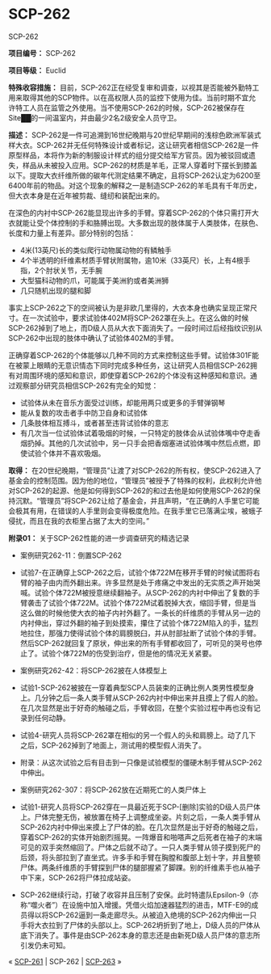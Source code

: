 # SCP-262
                        




SCP-262



**项目编号：** SCP-262

**项目等级：** Euclid

**特殊收容措施：** 目前，SCP-262正在经受复审和调查，以视其是否能被外勤特工用来取得其他的SCP物件。以在高权限人员的监控下使用为佳。当前时期不宜允许特工人员在监管之外使用。当不使用SCP-262的时候，SCP-262被保存在Site██的一间温室内，并由最少2名2级安全人员守卫。

**描述：** SCP-262是一件可追溯到16世纪晚期与20世纪早期间的浅棕色欧洲军装式样大衣。SCP-262并无任何特殊设计或者标记，这让研究者相信SCP-262是一件原型样品，本将作为新的制服设计样式的组分提交给军方官员。因为被驳回或遗失，样品从未被投入应用。SCP-262的材质是羊毛，正常人穿着时下摆长到膝盖以下。提取大衣纤维所做的碳年代测定结果不确定，且将SCP-262认定为6200至6400年前的物品。对这个现象的解释之一是制造SCP-262的羊毛具有千年历史，但大衣本身是在近年被剪裁、缝纫和装配出来的。

在深色的内衬中SCP-262能显现出许多的手臂。穿着SCP-262的个体只需打开大衣就能让受个体控制的手和胳膊出现。大多数出现的肢体属于人类肢体，在肤色、长度和力量上有差异。部分特别的包括：

- 4米(13英尺)长的类似爬行动物属动物的有鳞触手
- 4个半透明的纤维素材质手臂状附属物，逾10米（33英尺）长，上有4根手指，2个肘状关节，无手腕
- 大型猫科动物的爪，可能属于美洲豹或者美洲狮
- 几只随机出现的腿和脚

事实上SCP-262之下的空间被认为是非欧几里得的，大衣本身也确实呈现正常尺寸。在一次试验中，要求试验体402M将SCP-262罩在头上。在这么做的时候SCP-262掉到了地上，而D级人员从大衣下面消失了。一段时间过后经指纹识别从SCP-262中出现的肢体中确认了试验体402M的手臂。

正确穿着SCP-262的个体能够以几种不同的方式来控制这些手臂。试验体301F能在被蒙上眼睛的无意识情态下同时完成多种任务，这让研究人员相信SCP-262拥有对周围环境的感知和意识，即使穿着SCP-262的个体没有这种感知和意识。通过观察部分研究员相信SCP-262有完全的知觉：

- 试验体从未在音乐方面受过训练，却能用两只或更多的手臂弹钢琴
- 能从复数的攻击者手中防卫自身和试验体
- 几条肢体相互搏斗，或者甚至违背试验体的意志
- 有几次当一位试验体试着吸烟的时候，一只特定的肢体会从试验体嘴中夺走香烟扔掉。其他的几次试验中，另一只手会把香烟塞进试验体嘴中然后点燃，即使试验个体并不喜欢吸烟。

**取得：** 在20世纪晚期，“管理员”让渡了对SCP-262的所有权，使SCP-262进入了基金会的控制范围。因为他的地位，“管理员”被授予了特殊的权利，此权利允许他对SCP-262的起源、他是如何得到SCP-262的和过去他是如何使用SCP-262的保持沉默。“管理员”将SCP-262让给了基金会，并且声明，“在正确的人手里它可能会极其有用，在错误的人手里则会变得极度危险。在我手里它已落满尘埃，被蛾子侵扰，而且在我的衣柜里占据了太大的空间。”

**附录01：** 关于SCP-262性能的进一步调查研究的精选记录

- 案例研究262-11：倒置SCP-262
- 试验7-在正确穿上SCP-262之后，试验个体722M在移开手臂的时候试图将右臂的袖子由内而外翻出来。许多显然是处于疼痛之中发出的无实质之声开始哭喊。试验个体722M被授意继续翻袖子。从SCP-262的内衬中伸出了复数的手臂袭击了试验个体722M。试验个体722M试着脱掉大衣，缩回手臂，但是当这么做的时候他使大衣的袖子内衬外翻了。一条长的纤维质的手臂从另一边的内衬伸出，穿过外翻的袖子到处摸索，攥住了试验个体722M陷入的手，猛烈地拉住，那强力使得试验个体的肩膀脱臼，并从肘部扯断了试验个体的手臂。然后SCP-262就回复了原状，伸出来的所有手臂都收回了，可听见的哭号也停止了。试验个体722M的伤受到治疗，但是他的情况无关紧要。



- 案例研究262-42：将SCP-262披在人体模型上
- 试验1-SCP-262被披在一穿着典型SCP人员装束的正确比例人类男性模型身上。几分钟之后一条人类手臂从SCP-262内衬中伸出来并且摸上了假人的脸。在几次显然是出于好奇的触碰之后，手臂收回，在整个实验过程中再也没有记录到任何动静。
- 试验4-研究人员将SCP-262罩在相似的另一个假人的头和肩膀上。动了几下之后，SCP-262掉到了地面上，测试用的模型假人消失了。
- 附录：从这次试验之后有目击到一只像是试验模型的僵硬木制手臂从SCP-262中伸出。





- 案例研究262-307：将SCP-262放在近期死亡的人类尸体上
- 试验1-研究人员将SCP-262穿在一具最近死于SCP-[删除]实验的D级人员尸体上。尸体完整无伤，被放置在椅子上调整成坐姿。片刻之后，一条人类手臂从SCP-262内衬中伸出来摸上了尸体的脸。在几次显然是出于好奇的触碰之后，穿着SCP-262的实体开始剧烈摇晃。一阵爆音和啪嗒声之后死者在袖子的末端可见的双手突然缩回了。尸体之后就不动了。一只人类手臂从领子摸到死尸的后颈，将头部拉到了直坐式。许多手和手臂在胸膛和腹部上划十字，并且整顿尸体。两条纤维质的手臂探到尸体的腿部握紧了脚踝。别的纤维素手也从袖子中下来，SCP-262将尸体拉成站姿。
- SCP-262继续行动，打破了收容并且压制了安保。此时特遣队Epsilon-9（亦称“噬火者”）在设施中加入增援。凭借火焰加速器猛烈的进击，MTF-E9的成员得以将SCP-262逼到一条走廊尽头。从被迫入绝境的SCP-262内伸出一只手将大衣拉到了尸体的头部以上。SCP-262坍折到了地上，D级人员的尸体从底下消失了。事件是由SCP-262本身的意志还是由新死D级人员尸体的意志所引发仍未可知。





« [SCP-261](/scp-261) | SCP-262 | [SCP-263](/scp-263) »





                    